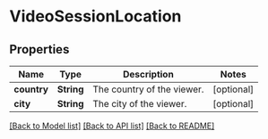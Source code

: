 # VideoSessionLocation

## Properties
Name | Type | Description | Notes
------------ | ------------- | ------------- | -------------
**country** | **String** | The country of the viewer. | [optional] 
**city** | **String** | The city of the viewer. | [optional] 

[[Back to Model list]](../README.md#documentation-for-models) [[Back to API list]](../README.md#documentation-for-api-endpoints) [[Back to README]](../README.md)


